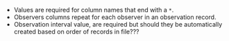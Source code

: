 
* Values are required for column names that end with a `*`.
* Observers columns repeat for each observer in an observation record.
* Observation interval value, are required but should they be automatically created based on order of records in file???
